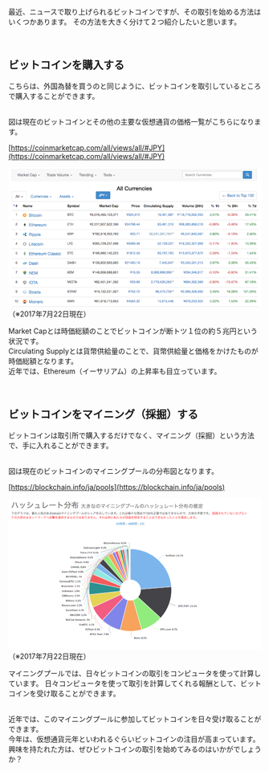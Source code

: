 
最近、ニュースで取り上げられるビットコインですが、その取引を始める方法はいくつかあります。
その方法を大きく分けて２つ紹介したいと思います。

<br>

## ビットコインを購入する  

こちらは、外国為替を買うのと同じように、ビットコインを取引しているところで購入することができます。

<br>
図は現在のビットコインとその他の主要な仮想通貨の価格一覧がこちらになります。

[https://coinmarketcap.com/all/views/all/#JPY](https://coinmarketcap.com/all/views/all/#JPY)

<img src="marketcap.png" alt="marketcap" title="marketcap">
（※2017年7月22日現在）
<br>

Market Capとは時価総額のことでビットコインが断トツ１位の約５兆円という状況です。  
Circulating Supplyとは貨幣供給量のことで、貨幣供給量と価格をかけたものが時価総額となります。  
近年では、Ethereum（イーサリアム）の上昇率も目立っています。  

<br>

## ビットコインをマイニング（採掘）する

ビットコインは取引所で購入するだけでなく、マイニング（採掘）という方法で、手に入れることができます。

<br>
図は現在のビットコインのマイニングプールの分布図となります。

[https://blockchain.info/ja/pools](https://blockchain.info/ja/pools)


<img src="mining%20pools.png" alt="miningpools" title="miningpools">
（※2017年7月22日現在）
<br>

マイニングプールでは、日々ビットコインの取引をコンピュータを使って計算しています。
日々コンピュータを使って取引を計算してくれる報酬として、ビットコインを受け取ることができます。

<br>
近年では、このマイニングプールに参加してビットコインを日々受け取ることができます。

<br>
今年は、仮想通貨元年といわれるぐらいビットコインの注目が高まっています。
興味を持たれた方は、ぜひビットコインの取引を始めてみるのはいかがでしょうか？
